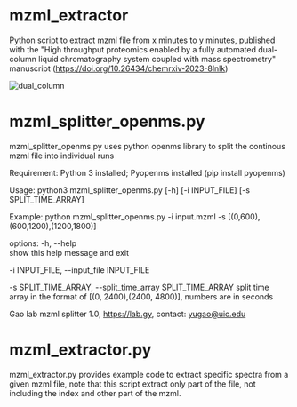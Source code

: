 # mzml_extractor
Python script to extract mzml file from x minutes to y minutes, published with the "High throughput proteomics enabled by a fully automated dual-column liquid chromatography system coupled with mass spectrometry" manuscript (https://doi.org/10.26434/chemrxiv-2023-8lnlk)

![dual_column](https://github.com/Gaolaboratory/mzml_extractor/assets/114178668/c161891a-51b5-4678-9ad9-5f37d0daa4c0)


# mzml_splitter_openms.py
mzml_splitter_openms.py uses python openms library to split the continous mzml file into individual runs

Requirement: Python 3 installed; Pyopenms installed (pip install pyopenms)

Usage: python3 mzml_splitter_openms.py [-h] [-i INPUT_FILE] [-s SPLIT_TIME_ARRAY]

Example: python mzml_splitter_openms.py -i input.mzml -s [(0,600),(600,1200),(1200,1800)]

options:
  -h, --help            
  show this help message and exit
  
  -i INPUT_FILE, --input_file INPUT_FILE
  
  -s SPLIT_TIME_ARRAY, --split_time_array SPLIT_TIME_ARRAY
  split time array in the format of [(0, 2400),(2400, 4800)], numbers are in seconds

Gao lab mzml splitter 1.0, https://lab.gy, contact: yugao@uic.edu


# mzml_extractor.py

mzml_extractor.py provides example code to extract specific spectra from a given mzml file, note that this script extract only part of the file, not including the index and other part of the mzml.
